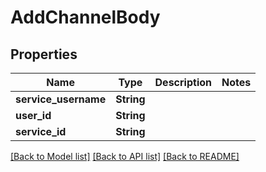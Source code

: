 # AddChannelBody

## Properties

Name | Type | Description | Notes
------------ | ------------- | ------------- | -------------
**service_username** | **String** |  | 
**user_id** | **String** |  | 
**service_id** | **String** |  | 

[[Back to Model list]](../README.md#documentation-for-models) [[Back to API list]](../README.md#documentation-for-api-endpoints) [[Back to README]](../README.md)


